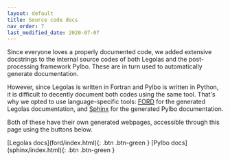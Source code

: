 ```yaml
---
layout: default
title: Source code docs
nav_order: 7
last_modified_date: 2020-07-07
---
```


Since everyone loves a properly documented code, we added extensive docstrings
to the internal source codes of both Legolas and the post-processing framework Pylbo.
These are in turn used to automatically generate documentation.

However, since Legolas is written in Fortran and Pylbo is written in Python,
it is difficult to decently document both codes using the same tool. That's why
we opted to use language-specific tools: [FORD](https://github.com/Fortran-FOSS-Programmers/ford) for
the generated Legolas documentation, and [Sphinx](https://www.sphinx-doc.org/en/master/) for the 
generated Pylbo documentation.

Both of these have their own generated webpages, accessible through this page using the buttons below.


<span class="fs-6">
[Legolas docs](ford/index.html){: .btn .btn-green } [Pylbo docs](sphinx/index.html){: .btn .btn-green }
</span>



